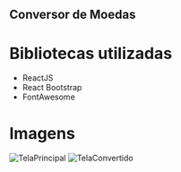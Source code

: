 ## Conversor de Moedas
# Bibliotecas utilizadas
- ReactJS
- React Bootstrap
- FontAwesome

# Imagens

![TelaPrincipal](https://i.ibb.co/wsTXgfv/Conversor-Moedas.png)
![TelaConvertido](https://i.ibb.co/4Kf19Xz/Conversor-Moedas2.png)
 